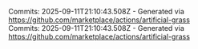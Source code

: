 Commits: 2025-09-11T21:10:43.508Z - Generated via https://github.com/marketplace/actions/artificial-grass
<br>
Commits: 2025-09-11T21:10:43.508Z - Generated via https://github.com/marketplace/actions/artificial-grass
<br>
